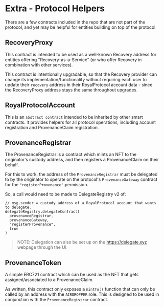 # Extra - Protocol Helpers

There are a few contracts included in the repo that are not part of the protocol, and yet may be helpful for entities building on top of the protocol.

## RecoveryProxy

This contract is intended to be used as a well-known Recovery address for entities offering "Recovery-as-a-Service" (or who offer Recovery in combination with other services).

This contract is intentionally upgradable, so that the Recovery provider can change its implementation/functionality without requiring each user to update their `recovery` address in their RoyalProtocol account data - since the RecoveryProxy address stays the same throughout upgrades.

## RoyalProtocolAccount

This is an `abstract contract` intended to be inherited by other smart contracts. It provides helpers for all protocol operations, including account registration and ProvenanceClaim registration.

## ProvenanceRegistrar

The ProvenanceRegistrar is a contract which mints an NFT to the originator's custody address, and then registers a ProvenanceClaim on their behalf.

For this to work, the address of the `ProvenanceRegistrar` must be delegated to by the originator to operate on the protocol's `ProvenanceGateway` contract for the `"registerProvenance"` permission.

So, a call would need to be made to DelegateRegistry v2 of:

```solidity
// msg.sender = custody address of a RoyalProtocol account that wants to delegate.
delegateRegistry.delegateContract(
  provenanceRegistrar,
  provenanceGateway,
  "registerProvenance",
  true
)
```

> NOTE: Delegation can also be set up on the https://delegate.xyz webpage through the UI.

## ProvenanceToken

A simple ERC721 contract which can be used as the NFT that gets assigned/associated to a ProvenanceClaim.

As written, this contract only exposes a `mintTo()` function that can only be called by an address with the `AIRDROPPER` role. This is designed to be used in conjunction with the `ProvenanceRegistrar` contract.
